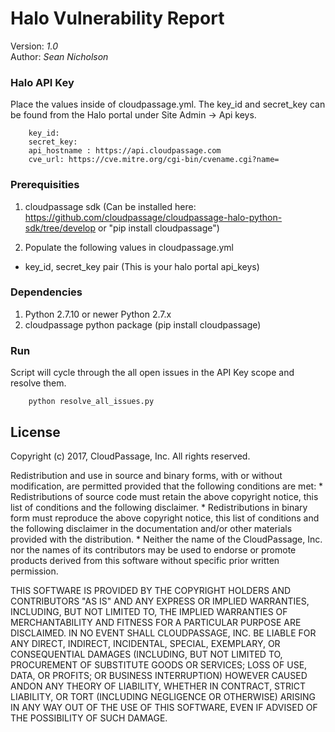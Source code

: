 # Halo Vulnerability Report

Version: *1.0*
<br />
Author: *Sean Nicholson*


### Halo API Key
Place the values inside of cloudpassage.yml. The key_id and secret_key can be found from the Halo portal under Site Admin -> Api keys.

```
    key_id:
    secret_key:
    api_hostname : https://api.cloudpassage.com
    cve_url: https://cve.mitre.org/cgi-bin/cvename.cgi?name=
```

### Prerequisities

1. cloudpassage sdk (Can be installed here: https://github.com/cloudpassage/cloudpassage-halo-python-sdk/tree/develop or "pip install cloudpassage")

2. Populate the following values in cloudpassage.yml

  * key_id, secret_key pair (This is your halo portal api_keys)

### Dependencies

  1. Python 2.7.10 or newer Python 2.7.x
  2. cloudpassage python package (pip install cloudpassage)


### Run
Script will cycle through the all open issues in the API Key scope and resolve them.

```
    python resolve_all_issues.py
```


## License

Copyright (c) 2017, CloudPassage, Inc.
All rights reserved.

Redistribution and use in source and binary forms, with or without modification,
are permitted provided that the following conditions are met:
    * Redistributions of source code must retain the above copyright
      notice, this list of conditions and the following disclaimer.
    * Redistributions in binary form must reproduce the above copyright
      notice, this list of conditions and the following disclaimer in the
      documentation and/or other materials provided with the distribution.
    * Neither the name of the CloudPassage, Inc. nor the
      names of its contributors may be used to endorse or promote products
      derived from this software without specific prior written permission.

THIS SOFTWARE IS PROVIDED BY THE COPYRIGHT HOLDERS AND CONTRIBUTORS "AS IS" AND
ANY EXPRESS OR IMPLIED WARRANTIES, INCLUDING, BUT NOT LIMITED TO, THE IMPLIED
WARRANTIES OF MERCHANTABILITY AND FITNESS FOR A PARTICULAR PURPOSE ARE
DISCLAIMED. IN NO EVENT SHALL CLOUDPASSAGE, INC. BE LIABLE FOR ANY DIRECT,
INDIRECT, INCIDENTAL, SPECIAL, EXEMPLARY, OR CONSEQUENTIAL DAMAGES (INCLUDING,
BUT NOT LIMITED TO, PROCUREMENT OF SUBSTITUTE GOODS OR SERVICES; LOSS OF USE,
DATA, OR PROFITS; OR BUSINESS INTERRUPTION) HOWEVER CAUSED ANDON ANY THEORY OF
LIABILITY, WHETHER IN CONTRACT, STRICT LIABILITY, OR TORT (INCLUDING NEGLIGENCE
OR OTHERWISE) ARISING IN ANY WAY OUT OF THE USE OF THIS SOFTWARE, EVEN IF
ADVISED OF THE POSSIBILITY OF SUCH DAMAGE.
